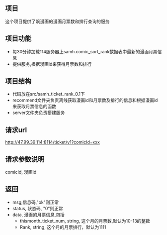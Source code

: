 ## 项目
这个项目提供了飒漫画的漫画月票数和排行查询的服务

## 项目功能
- 每30分钟加载114服务器上samh.comic_sort_rank数据表中最新的漫画月票信息
- 提供服务,根据漫画id来获得月票数和排行

## 项目结构
- 代码放在src/samh_ticket_rank_0.1下
- recommend文件夹负责离线获取漫画id和月票数及排行的信息和根据漫画id来获取月票信息的函数
- server文件夹负责搭建服务

## 请求url
http://47.99.39.114:8114/ticket/v1?comicId=xxx

## 请求参数说明
comicId, 漫画id

## 返回
- msg,信息码,"ok"则正常
- status, 状态码, "0"则正常
- data, 漫画的月票信息,包括
    - thismonth_ticket_num, string, 这个月的月票数,默认为10-13的整数
    - Rank, string, 这个月的月票排行，默认为1111
